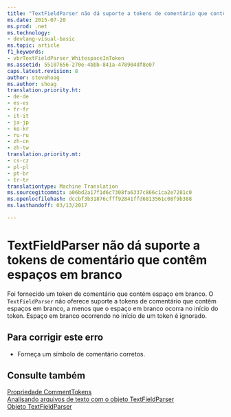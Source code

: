 ```yaml
---
title: "TextFieldParser não dá suporte a tokens de comentário que contêm espaços em branco | Documentos do Microsoft"
ms.date: 2015-07-20
ms.prod: .net
ms.technology:
- devlang-visual-basic
ms.topic: article
f1_keywords:
- vbrTextFieldParser_WhitespaceInToken
ms.assetid: 55107656-270e-4bbb-841a-478904df8e07
caps.latest.revision: 8
author: stevehoag
ms.author: shoag
translation.priority.ht:
- de-de
- es-es
- fr-fr
- it-it
- ja-jp
- ko-kr
- ru-ru
- zh-cn
- zh-tw
translation.priority.mt:
- cs-cz
- pl-pl
- pt-br
- tr-tr
translationtype: Machine Translation
ms.sourcegitcommit: a06bd2a17f1d6c7308fa6337c866c1ca2e7281c0
ms.openlocfilehash: dccbf3b31876cfff92841ffd6813561c08f9b388
ms.lasthandoff: 03/13/2017

---
```

# <a name="textfieldparser-does-not-support-comment-tokens-that-contain-whitespace"></a>TextFieldParser não dá suporte a tokens de comentário que contêm espaços em branco
Foi fornecido um token de comentário que contém espaço em branco. O `TextFieldParser` não oferece suporte a tokens de comentário que contêm espaços em branco, a menos que o espaço em branco ocorra no início do token. Espaço em branco ocorrendo no início de um token é ignorado.  
  
## <a name="to-correct-this-error"></a>Para corrigir este erro  
  
-   Forneça um símbolo de comentário corretos.  
  
## <a name="see-also"></a>Consulte também  
 [Propriedade CommentTokens](http://msdn.microsoft.com/en-us/2e6b6435-4bee-4c14-a353-e8f2c82e2d61)   
 [Analisando arquivos de texto com o objeto TextFieldParser](../../visual-basic/developing-apps/programming/drives-directories-files/parsing-text-files-with-the-textfieldparser-object.md)   
 [Objeto TextFieldParser](../../visual-basic/language-reference/objects/textfieldparser-object.md)
